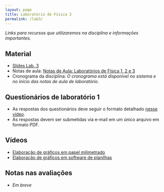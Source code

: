 ```yaml
---
layout: page
title: Laboratório de Física 3
permalink: /lab3/
---
```


*Links para recursos que utilizaremos na disciplina e informações importantes.*

## Material
- [Slides Lab. 3](https://github.com/cgraeff/cgraeff.github.io/raw/master/slideslab3.pdf)
- Notas de aula: [Notas de Aula: Laboratórios de Física 1, 2 e 3](https://github.com/cgraeff/NotasLab/raw/master/NotasLaboratorio.pdf)
- Cronograma da disciplina: *O cronograma está disponível no sistema e no início das notas de aula de laboratório.*

## Questionários de laboratório 1
- As respostas dos questionários deve seguir o formato detalhado [nesse vídeo](https://www.youtube.com/watch?v=BIVszojx9B4).
- As respostas devem ser submetidas via e-mail em um único arquivo em formato PDF.

## Vídeos
- [Elaboração de gráficos em papel milimetrado](https://www.youtube.com/watch?v=YqKnV53UBDs&list=PLOaZLpYR0EZ5gLuFOneNgXdDREAapj-3V&index=5&t=2s)
- [Elaboração de gráficos em software de planilhas](https://www.youtube.com/watch?v=x2kVREJWKGc&list=PLOaZLpYR0EZ5gLuFOneNgXdDREAapj-3V&index=6&t=2s)

## Notas nas avaliações
- *Em breve*
